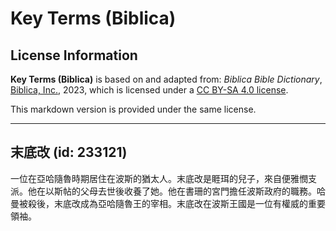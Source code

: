 # Key Terms (Biblica)

## License Information

**Key Terms (Biblica)** is based on and adapted from: _Biblica Bible Dictionary_, [Biblica, Inc.](https://www.biblica.com/), 2023, which is licensed under a [CC BY-SA 4.0 license](https://creativecommons.org/licenses/by-sa/4.0/legalcode.en).

This markdown version is provided under the same license.



--------------------------------

## 末底改 (id: 233121)

一位在亞哈隨魯時期居住在波斯的猶太人。末底改是睚珥的兒子，來自便雅憫支派。他在以斯帖的父母去世後收養了她。他在書珊的宮門擔任波斯政府的職務。哈曼被殺後，末底改成為亞哈隨魯王的宰相。末底改在波斯王國是一位有權威的重要領袖。



